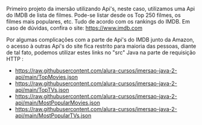 Primeiro projeto da imersão utilizando Api's, neste caso, utilizamos uma Api do IMDB de lista de filmes. 
Pode-se listar desde os Top 250 filmes, os filmes mais populares, etc. Tudo de acordo com os rankings do IMDB.
Em caso de dúvidas, confira o site: https://www.imdb.com 

Por algumas complicações com a parte de Api's do IMDB junto da Amazon, o acesso à outras Api's do site fica restrito para maioria das pessoas,
diante de tal fato, podemos utilizar estes links no "src" Java na parte de requisição HTTP :
- https://raw.githubusercontent.com/alura-cursos/imersao-java-2-api/main/TopMovies.json
- https://raw.githubusercontent.com/alura-cursos/imersao-java-2-api/main/TopTVs.json
- https://raw.githubusercontent.com/alura-cursos/imersao-java-2-api/main/MostPopularMovies.json
- https://raw.githubusercontent.com/alura-cursos/imersao-java-2-api/main/MostPopularTVs.json
